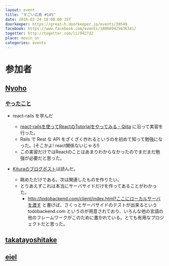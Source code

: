 ```yaml
---
layout: event
title: "すごい広島 #145"
date: 2016-02-24 18:00:00 JST
doorkeeper: https://great-h.doorkeeper.jp/events/39549
facebook: https://www.facebook.com/events/180689425636341/
togetter: http://togetter.com/li/942732
place: movin_on
categories: events
---
```


# 参加者


## [Nyoho](http://nyoho.jp/)

### [やったこと](https://github.com/great-h/great-h.github.io/issues/1762)

* react-rails を学んだ
  * [react-railsを使ってReactのTutorialをやってみる - Qiita](http://qiita.com/joe-re/items/96f12dda4a62470d1d7c) に沿って実習を行った。
  * Rails で Rest な API をざくざく作れるというのを初めて知って勉強になった。(そこかよ! react関係ないじゃろ!)
  * この実習だけではReactのことはあまりわからなかったのでまだまだ勉強が必要だと思った。

* [Kituraのブログポスト](https://developer.ibm.com/swift/2016/02/22/building-end-end-cloud-apps-using-swift-kitura/)は読んだ。
  * 眺めただけである。次は関連したものを作りたい。
  * とりあえずこれは本当にサーバサイドだけを作ってあることがわかった。
    * http://todobackend.com/client/index.html?ここにローカルサーバを渡す と書けば、さくっとサーバサイドのテストが出来るという todobackend.com というのが用意されており、いろんな他の言語の他のフレームワークがこのために書かれている。とても有用なプロジェクトだと思った。


## [takatayoshitake](http://twitter.com/takatayoshitake)


## [eiel](http://eiel.info/)

